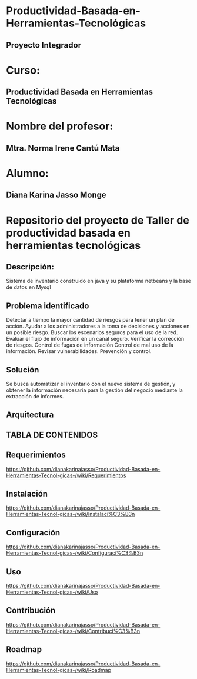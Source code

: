 # Productividad-Basada-en-Herramientas-Tecnológicas
## Proyecto Integrador

# Curso: 

## Productividad Basada en Herramientas Tecnológicas

# Nombre del profesor: 
## Mtra. Norma Irene Cantú Mata

# Alumno: 
## Diana Karina Jasso Monge


# Repositorio del proyecto de Taller de productividad basada en herramientas tecnológicas

## Descripción: 
Sistema de inventario construido en java y su plataforma netbeans y la base de datos en Mysql 


## Problema identificado

Detectar a tiempo la mayor cantidad de riesgos para tener un plan de acción.
Ayudar a los administradores a la toma de decisiones y acciones en un posible riesgo.
Buscar los escenarios seguros para el uso de la red.
Evaluar el flujo de información en un canal seguro.
Verificar la corrección de riesgos.
Control de fugas de información
Control de mal uso de la información.
Revisar vulnerabilidades.
Prevención y control.


## Solución
Se busca automatizar el inventario con el nuevo sistema de gestión, y obtener la información necesaria para la gestión del negocio mediante la extracción de informes.


## Arquitectura 

## TABLA DE CONTENIDOS

## Requerimientos 

https://github.com/dianakarinajasso/Productividad-Basada-en-Herramientas-Tecnol-gicas-/wiki/Requerimientos

## Instalación
https://github.com/dianakarinajasso/Productividad-Basada-en-Herramientas-Tecnol-gicas-/wiki/Instalaci%C3%B3n

## Configuración
https://github.com/dianakarinajasso/Productividad-Basada-en-Herramientas-Tecnol-gicas-/wiki/Configuraci%C3%B3n

## Uso 
https://github.com/dianakarinajasso/Productividad-Basada-en-Herramientas-Tecnol-gicas-/wiki/Uso

## Contribución
https://github.com/dianakarinajasso/Productividad-Basada-en-Herramientas-Tecnol-gicas-/wiki/Contribuci%C3%B3n

## Roadmap 
https://github.com/dianakarinajasso/Productividad-Basada-en-Herramientas-Tecnol-gicas-/wiki/Roadmap

